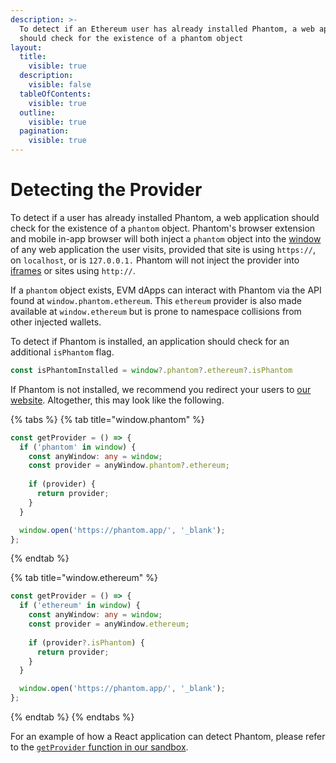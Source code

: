 ```yaml
---
description: >-
  To detect if an Ethereum user has already installed Phantom, a web application
  should check for the existence of a phantom object
layout:
  title:
    visible: true
  description:
    visible: false
  tableOfContents:
    visible: true
  outline:
    visible: true
  pagination:
    visible: true
---
```


# Detecting the Provider

To detect if a user has already installed Phantom, a web application should check for the existence of a `phantom` object. Phantom's browser extension and mobile in-app browser will both inject a `phantom` object into the [window](https://developer.mozilla.org/en-US/docs/Web/API/Window) of any web application the user visits, provided that site is using `https://`, on `localhost`, or is `127.0.0.1.` Phantom will not inject the provider into [iframes](https://developer.mozilla.org/en-US/docs/Web/HTML/Element/iframe) or sites using `http://`.

If a `phantom` object exists, EVM dApps can interact with Phantom via the API found at `window.phantom.ethereum`. This `ethereum` provider is also made available at `window.ethereum` but is prone to namespace collisions from other injected wallets.

To detect if Phantom is installed, an application should check for an additional `isPhantom` flag.

```typescript
const isPhantomInstalled = window?.phantom?.ethereum?.isPhantom
```

If Phantom is not installed, we recommend you redirect your users to [our website](https://phantom.app/). Altogether, this may look like the following.

{% tabs %}
{% tab title="window.phantom" %}
```typescript
const getProvider = () => {
  if ('phantom' in window) {
    const anyWindow: any = window;
    const provider = anyWindow.phantom?.ethereum;
   
    if (provider) {
      return provider;
    }
  }

  window.open('https://phantom.app/', '_blank');
};
```
{% endtab %}

{% tab title="window.ethereum" %}
```typescript
const getProvider = () => {
  if ('ethereum' in window) {
    const anyWindow: any = window;
    const provider = anyWindow.ethereum;
   
    if (provider?.isPhantom) {
      return provider;
    }
  }

  window.open('https://phantom.app/', '_blank');
};
```
{% endtab %}
{% endtabs %}

For an example of how a React application can detect Phantom, please refer to the [`getProvider` function in our sandbox](https://github.com/phantom-labs/eth_sandbox/blob/main/src/utils/getProvider.ts).&#x20;
